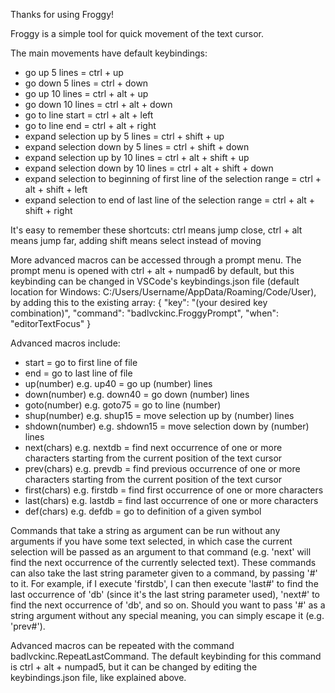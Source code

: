 Thanks for using Froggy!

Froggy is a simple tool for quick movement of the text cursor.

The main movements have default keybindings:
- go up 5 lines = ctrl + up
- go down 5 lines = ctrl + down
- go up 10 lines = ctrl + alt + up
- go down 10 lines = ctrl + alt + down
- go to line start = ctrl + alt + left
- go to line end = ctrl + alt + right
- expand selection up by 5 lines = ctrl + shift + up
- expand selection down by 5 lines = ctrl + shift + down
- expand selection up by 10 lines = ctrl + alt + shift + up
- expand selection down by 10 lines = ctrl + alt + shift + down
- expand selection to beginning of first line of the selection range = ctrl + alt + shift + left
- expand selection to end of last line of the selection range = ctrl + alt + shift + right

It's easy to remember these shortcuts: ctrl means jump close, ctrl + alt means jump far, adding shift means select instead of moving

More advanced macros can be accessed through a prompt menu.
The prompt menu is opened with ctrl + alt + numpad6 by default, but this keybinding can be changed in VSCode's keybindings.json file (default location for Windows: C:/Users/Username/AppData/Roaming/Code/User), by adding this to the existing array:
    {
        "key": "(your desired key combination)",
        "command": "badlvckinc.FroggyPrompt",
        "when": "editorTextFocus"
    }

Advanced macros include:
- start = go to first line of file
- end = go to last line of file
- up(number) e.g. up40 = go up (number) lines
- down(number) e.g. down40 = go down (number) lines
- goto(number) e.g. goto75 = go to line (number)
- shup(number) e.g. shup15 = move selection up by (number) lines
- shdown(number) e.g. shdown15 = move selection down by (number) lines
- next(chars) e.g. nextdb = find next occurrence of one or more characters starting from the current position of the text cursor
- prev(chars) e.g. prevdb = find previous occurrence of one or more characters starting from the current position of the text cursor
- first(chars) e.g. firstdb = find first occurrence of one or more characters
- last(chars) e.g. lastdb = find last occurrence of one or more characters
- def(chars) e.g. defdb = go to definition of a given symbol

Commands that take a string as argument can be run without any arguments if you have some text selected, in which case the current selection will be passed as an argument to that command (e.g. 'next' will find the next occurrence of the currently selected text).
These commands can also take the last string parameter given to a command, by passing '#' to it. For example, if I execute 'firstdb', I can then execute 'last#' to find the last occurrence of 'db' (since it's the last string parameter used), 'next#' to find the next occurrence of 'db', and so on. Should you want to pass '#' as a string argument without any special meaning, you can simply escape it (e.g. 'prev\#').

Advanced macros can be repeated with the command badlvckinc.RepeatLastCommand. The default keybinding for this command is ctrl + alt + numpad5, but it can be changed by editing the keybindings.json file, like explained above.

